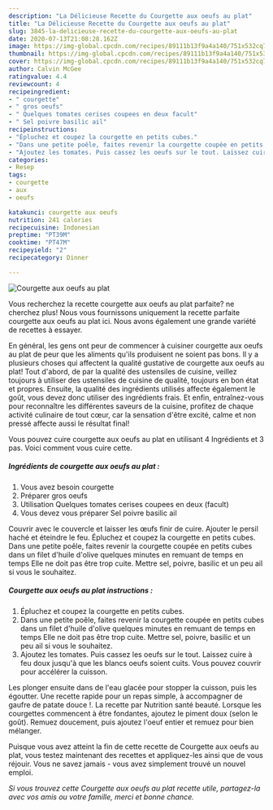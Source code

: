 ```yaml
---
description: "La Délicieuse Recette du Courgette aux oeufs au plat"
title: "La Délicieuse Recette du Courgette aux oeufs au plat"
slug: 3845-la-delicieuse-recette-du-courgette-aux-oeufs-au-plat
date: 2020-07-13T21:08:28.162Z
image: https://img-global.cpcdn.com/recipes/89111b13f9a4a140/751x532cq70/courgette-aux-oeufs-au-plat-photo-principale-de-la-recette.jpg
thumbnail: https://img-global.cpcdn.com/recipes/89111b13f9a4a140/751x532cq70/courgette-aux-oeufs-au-plat-photo-principale-de-la-recette.jpg
cover: https://img-global.cpcdn.com/recipes/89111b13f9a4a140/751x532cq70/courgette-aux-oeufs-au-plat-photo-principale-de-la-recette.jpg
author: Calvin McGee
ratingvalue: 4.4
reviewcount: 4
recipeingredient:
- " courgette"
- " gros oeufs"
- " Quelques tomates cerises coupees en deux facult"
- " Sel poivre basilic ail"
recipeinstructions:
- "Épluchez et coupez la courgette en petits cubes."
- "Dans une petite poêle, faites revenir la courgette coupée en petits cubes dans un filet d&#39;huile d&#39;olive quelques minutes en remuant de temps en temps Elle ne doit pas être trop cuite. Mettre sel, poivre, basilic et un peu ail si vous le souhaitez."
- "Ajoutez les tomates. Puis cassez les oeufs sur le tout. Laissez cuire à feu doux jusqu&#39;à que les blancs oeufs soient cuits. Vous pouvez couvrir pour accélérer la cuisson."
categories:
- Resep
tags:
- courgette
- aux
- oeufs

katakunci: courgette aux oeufs 
nutrition: 241 calories
recipecuisine: Indonesian
preptime: "PT39M"
cooktime: "PT47M"
recipeyield: "2"
recipecategory: Dinner

---
```



![Courgette aux oeufs au plat](https://img-global.cpcdn.com/recipes/89111b13f9a4a140/751x532cq70/courgette-aux-oeufs-au-plat-photo-principale-de-la-recette.jpg)

Vous recherchez la recette courgette aux oeufs au plat parfaite? ne cherchez plus! Nous vous fournissons uniquement la recette parfaite courgette aux oeufs au plat ici. Nous avons également une grande variété de recettes à essayer.

En général, les gens ont peur de commencer à cuisiner courgette aux oeufs au plat de peur que les aliments qu'ils produisent ne soient pas bons. Il y a plusieurs choses qui affectent la qualité gustative de courgette aux oeufs au plat! Tout d'abord, de par la qualité des ustensiles de cuisine, veillez toujours à utiliser des ustensiles de cuisine de qualité, toujours en bon état et propres. Ensuite, la qualité des ingrédients utilisés affecte également le goût, vous devez donc utiliser des ingrédients frais. Et enfin, entraînez-vous pour reconnaître les différentes saveurs de la cuisine, profitez de chaque activité culinaire de tout cœur, car la sensation d'être excité, calme et non pressé affecte aussi le résultat final!

<!--inarticleads1-->

Vous pouvez cuire courgette aux oeufs au plat en utilisant 4 Ingrédients et 3 pas. Voici comment vous cuire cette.

##### Ingrédients de courgette aux oeufs au plat :

1. Vous avez besoin  courgette
1. Préparer  gros oeufs
1. Utilisation  Quelques tomates cerises coupees en deux (facult)
1. Vous devez vous préparer  Sel poivre basilic ail


Couvrir avec le couvercle et laisser les œufs finir de cuire. Ajouter le persil haché et éteindre le feu. Épluchez et coupez la courgette en petits cubes. Dans une petite poêle, faites revenir la courgette coupée en petits cubes dans un filet d&#39;huile d&#39;olive quelques minutes en remuant de temps en temps Elle ne doit pas être trop cuite. Mettre sel, poivre, basilic et un peu ail si vous le souhaitez. 

<!--inarticleads2-->

##### Courgette aux oeufs au plat instructions :

1. Épluchez et coupez la courgette en petits cubes.
1. Dans une petite poêle, faites revenir la courgette coupée en petits cubes dans un filet d&#39;huile d&#39;olive quelques minutes en remuant de temps en temps Elle ne doit pas être trop cuite. Mettre sel, poivre, basilic et un peu ail si vous le souhaitez.
1. Ajoutez les tomates. Puis cassez les oeufs sur le tout. Laissez cuire à feu doux jusqu&#39;à que les blancs oeufs soient cuits. Vous pouvez couvrir pour accélérer la cuisson.


Les plonger ensuite dans de l&#39;eau glacée pour stopper la cuisson, puis les égoutter. Une recette rapide pour un repas simple, à accompagner de gaufre de patate douce !. La recette par Nutrition santé beauté. Lorsque les courgettes commencent à être fondantes, ajoutez le piment doux (selon le goût). Remuez doucement, puis ajoutez l&#39;oeuf entier et remuez pour bien mélanger. 

<!--inarticleads1-->

<p>
Puisque vous avez atteint la fin de cette recette de Courgette aux oeufs au plat, vous testez maintenant des recettes et appliquez-les ainsi que de vous réjouir. Vous ne savez jamais - vous avez simplement trouvé un nouvel emploi.
</p>

<p>
<i>Si vous trouvez cette Courgette aux oeufs au plat recette utile, partagez-la avec vos amis ou votre famille, merci et bonne chance.</i>
</p>
